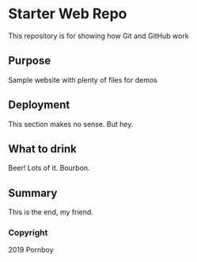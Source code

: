 # Starter Web Repo

This repository is for showing how Git and GitHub work


## Purpose

Sample website with plenty of files for demos


## Deployment

This section makes no sense.  But hey.


## What to drink

Beer!  Lots of it.
Bourbon.


## Summary

This is the end, my friend.


### Copyright

2019 Pornboy
